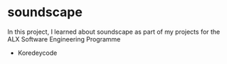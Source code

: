 # soundscape
In this project, I learned about soundscape as part of my projects for the ALX Software Engineering Programme
* Koredeycode
